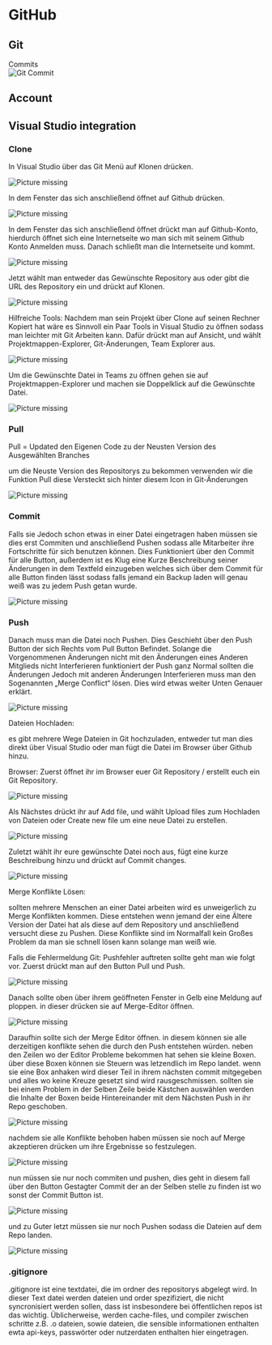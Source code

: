 # GitHub

## Git

Commits  
![Git Commit](assets/pictures/git_commit-xkcd.png)

## Account

## Visual Studio integration

### Clone

In Visual Studio über das Git Menü auf Klonen drücken.

![Picture missing](assets/pictures/VS-Clone1.PNG)

In dem Fenster das sich anschließend öffnet auf Github drücken.

![Picture missing](assets/pictures/VS-Clone2.PNG)

In dem Fenster das sich anschließend öffnet drückt man auf Github-Konto, hierdurch öffnet sich eine Internetseite wo man sich mit seinem Github Konto Anmelden muss. Danach schließt man die Internetseite und kommt.

![Picture missing](assets/pictures/VS-Clone3.PNG)

Jetzt wählt man entweder das Gewünschte Repository aus oder gibt die URL des Repository ein und drückt auf Klonen.

![Picture missing](assets/pictures/VS-Clone4.PNG)

Hilfreiche Tools:
Nachdem man sein Projekt über Clone auf seinen Rechner Kopiert hat wäre es Sinnvoll ein Paar Tools in Visual Studio zu öffnen sodass man leichter mit Git Arbeiten kann. Dafür drückt man auf Ansicht, und wählt Projektmappen-Explorer, Git-Änderungen, Team Explorer aus.

![Picture missing](assets/pictures/VS-Tools1.png)

Um die Gewünschte Datei in Teams zu öffnen gehen sie auf Projektmappen-Explorer und machen sie Doppelklick auf die Gewünschte Datei.

![Picture missing](assets/pictures/VS-Tools2.png)

### Pull

Pull = Updated den Eigenen Code zu der Neusten Version des Ausgewählten Branches

um die Neuste Version des Repositorys zu bekommen verwenden wir die Funktion Pull diese Versteckt sich hinter diesem Icon in Git-Änderungen

![Picture missing](assets/pictures/VS-Tools3.png)

### Commit

Falls sie Jedoch schon etwas in einer Datei eingetragen haben müssen sie dies erst Commiten und anschließend Pushen sodass alle Mitarbeiter ihre Fortschritte für sich benutzen können. Dies Funktioniert über den Commit für alle Button, außerdem ist es Klug eine Kurze Beschreibung seiner Änderungen in dem Textfeld einzugeben welches sich über dem Commit für alle Button finden lässt sodass falls jemand ein Backup laden will genau weiß was zu jedem Push getan wurde.

![Picture missing](assets/pictures/VS-Tools4.png)

### Push

Danach muss man die Datei noch Pushen. Dies Geschieht über den Push Button der sich Rechts vom Pull Button Befindet. Solange die Vorgenommenen Änderungen nicht mit den Änderungen eines Anderen Mitglieds nicht Interferieren funktioniert der Push ganz Normal sollten die Änderungen Jedoch mit anderen Änderungen Interferieren muss man den Sogenannten „Merge Conflict“ lösen. Dies wird etwas weiter Unten Genauer erklärt.

![Picture missing](assets/pictures/VS-Tools5.png)

Dateien Hochladen:

es gibt mehrere Wege Dateien in Git hochzuladen, entweder tut man dies direkt über Visual Studio oder man fügt die Datei im Browser über Github hinzu.

Browser:
Zuerst öffnet ihr im Browser euer Git Repository / erstellt euch ein Git Repository.

![Picture missing](assets/pictures/GH-repo1.png)

Als Nächstes drückt ihr auf Add file, und wählt Upload files zum Hochladen von Dateien oder Create new file um eine neue Datei zu erstellen.

![Picture missing](assets/pictures/GH-repo2.png)

Zuletzt wählt ihr eure gewünschte Datei noch aus, fügt eine kurze Beschreibung hinzu und drückt auf Commit changes.

![Picture missing](assets/pictures/GH-repo3.png)

Merge Konflikte Lösen:

sollten mehrere Menschen an einer Datei arbeiten wird es unweigerlich zu Merge Konflikten kommen. Diese entstehen wenn jemand der eine Ältere Version der Datei hat als diese auf dem Repository und anschließend versucht diese zu Pushen. Diese Konflikte sind im Normalfall kein Großes Problem da man sie schnell lösen kann solange man weiß wie.

Falls die Fehlermeldung Git: Pushfehler auftreten sollte geht man wie folgt vor. Zuerst drückt man auf den Button Pull und Push.

![Picture missing](assets/pictures/Git_Pushfehler.jpg)

Danach sollte oben über ihrem geöffneten Fenster in Gelb eine Meldung auf ploppen. in dieser drücken sie auf Merge-Editor öffnen.

![Picture missing](assets/pictures/Merge_Editor_oeffnen.jpg)

Daraufhin sollte sich der Merge Editor öffnen. in diesem können sie alle derzeitigen konflikte sehen die durch den Push entstehen würden. neben den Zeilen wo der Editor Probleme bekommen hat sehen sie kleine Boxen. über diese Boxen können sie Steuern was letzendlich im Repo landet. wenn sie eine Box anhaken wird dieser Teil in ihrem nächsten commit mitgegeben und alles wo keine Kreuze gesetzt sind wird rausgeschmissen. sollten sie bei einem Problem in der Selben Zeile beide Kästchen auswählen werden die Inhalte der Boxen beide Hintereinander mit dem Nächsten Push in ihr Repo geschoben.

![Picture missing](assets/pictures/Merge_Editor_Erklaert.jpg)

nachdem sie alle Konflikte behoben haben müssen sie noch auf Merge akzeptieren drücken um ihre Ergebnisse so festzulegen.

![Picture missing](assets/pictures/Merge_Akzeptieren.jpg)

nun müssen sie nur noch commiten und pushen, dies geht in diesem fall über den Button Gestagter Commit der an der Selben stelle zu finden ist wo sonst der Commit Button ist.

![Picture missing](assets/pictures/Gestagter_Commit.jpg)

und zu Guter letzt müssen sie nur noch Pushen sodass die Dateien auf dem Repo landen.

![Picture missing](assets/pictures/Push.jpg)

### .gitignore

.gitignore ist eine textdatei, die im ordner des repositorys abgelegt wird. In dieser Text datei werden dateien und order spezifiziert, die nicht syncronisiert werden sollen, dass ist insbesondere bei öffentlichen repos ist das wichtig. Üblicherweise, werden cache-files, und compiler zwischen schritte z.B. .o dateien, sowie dateien, die sensible informationen enthalten ewta api-keys, passwörter oder nutzerdaten enthalten hier eingetragen.